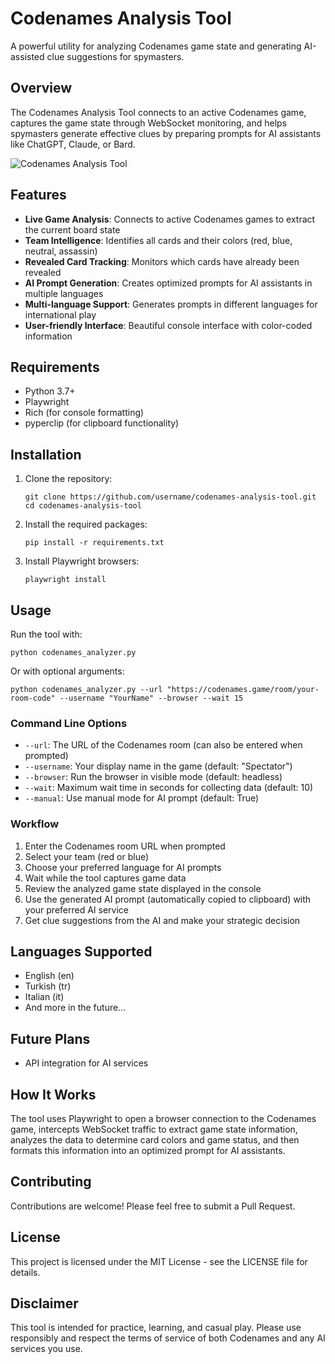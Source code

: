 # Codenames Analysis Tool

A powerful utility for analyzing Codenames game state and generating AI-assisted clue suggestions for spymasters.

## Overview

The Codenames Analysis Tool connects to an active Codenames game, captures the game state through WebSocket monitoring, and helps spymasters generate effective clues by preparing prompts for AI assistants like ChatGPT, Claude, or Bard.

![Codenames Analysis Tool](https://github.com/hcanparlayan/codenames-analysis-tool/img.png)

## Features

- **Live Game Analysis**: Connects to active Codenames games to extract the current board state
- **Team Intelligence**: Identifies all cards and their colors (red, blue, neutral, assassin)
- **Revealed Card Tracking**: Monitors which cards have already been revealed
- **AI Prompt Generation**: Creates optimized prompts for AI assistants in multiple languages
- **Multi-language Support**: Generates prompts in different languages for international play
- **User-friendly Interface**: Beautiful console interface with color-coded information

## Requirements

- Python 3.7+
- Playwright
- Rich (for console formatting)
- pyperclip (for clipboard functionality)

## Installation

1. Clone the repository:
   ```
   git clone https://github.com/username/codenames-analysis-tool.git
   cd codenames-analysis-tool
   ```

2. Install the required packages:
   ```
   pip install -r requirements.txt
   ```

3. Install Playwright browsers:
   ```
   playwright install
   ```

## Usage

Run the tool with:

```
python codenames_analyzer.py
```

Or with optional arguments:

```
python codenames_analyzer.py --url "https://codenames.game/room/your-room-code" --username "YourName" --browser --wait 15
```

### Command Line Options

- `--url`: The URL of the Codenames room (can also be entered when prompted)
- `--username`: Your display name in the game (default: "Spectator")
- `--browser`: Run the browser in visible mode (default: headless)
- `--wait`: Maximum wait time in seconds for collecting data (default: 10)
- `--manual`: Use manual mode for AI prompt (default: True)

### Workflow

1. Enter the Codenames room URL when prompted
2. Select your team (red or blue)
3. Choose your preferred language for AI prompts
4. Wait while the tool captures game data
5. Review the analyzed game state displayed in the console
6. Use the generated AI prompt (automatically copied to clipboard) with your preferred AI service
7. Get clue suggestions from the AI and make your strategic decision

## Languages Supported

- English (en)
- Turkish (tr)
- Italian (it)
- And more in the future...

## Future Plans

- API integration for AI services

## How It Works

The tool uses Playwright to open a browser connection to the Codenames game, intercepts WebSocket traffic to extract game state information, analyzes the data to determine card colors and game status, and then formats this information into an optimized prompt for AI assistants.

## Contributing

Contributions are welcome! Please feel free to submit a Pull Request.

## License

This project is licensed under the MIT License - see the LICENSE file for details.

## Disclaimer

This tool is intended for practice, learning, and casual play. Please use responsibly and respect the terms of service of both Codenames and any AI services you use.
